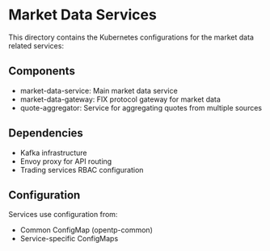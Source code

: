 # Market Data Services

This directory contains the Kubernetes configurations for the market data related services:

## Components

- market-data-service: Main market data service
- market-data-gateway: FIX protocol gateway for market data
- quote-aggregator: Service for aggregating quotes from multiple sources

## Dependencies

- Kafka infrastructure
- Envoy proxy for API routing
- Trading services RBAC configuration

## Configuration

Services use configuration from:

- Common ConfigMap (opentp-common)
- Service-specific ConfigMaps
